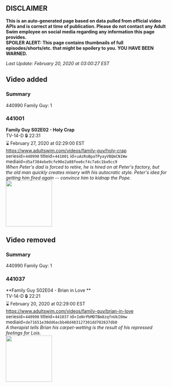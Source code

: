 ## DISCLAIMER
**This is an auto-generated page based on data pulled from official video APIs and is correct at time of publication. Please do not contact any Adult Swim employee on social media regarding any information this page provides.**  
**SPOILER ALERT: This page contains thumbnails of full episodes/shorts/etc. that might be spoilery to you. YOU HAVE BEEN WARNED.**  

_Last Update: February 20, 2020 at 03:00:27 EST_
## Video added
### Summary
440990 Family Guy: 1  
### 441001
**Family Guy S02E02 - Holy Crap**  
TV-14-D 🔒 22:31  
⌛ February 27, 2020 at 02:29:00 EST  
https://www.adultswim.com/videos/family-guy/holy-crap  
seriesid=`440990` titleid=`441001` id=`uAzRoBpaTPyayVBQmCN1Ww` mediaid=`d5af384ebe9cfe90e2a88fee6cf4c7a6c1ba9cc9`  
_When Peter's dad is forced to retire, he is hired on at Peter's factory, but the old man quickly creates misery with his autocratic style.  Peter's idea for getting him fired again -- convince him to kidnap the Pope._  
<a href="https://i.cdn.turner.com/asfix/repository//8a25c3920eaf5fa6010eaffb99c438bf/thumbnail_10304.jpg"><img src="https://i.cdn.turner.com/asfix/repository//8a25c3920eaf5fa6010eaffb99c438bf/thumbnail_10304.jpg" height="144px" /></a>
## Video removed
### Summary
440990 Family Guy: 1  
### 441037
**Family Guy S02E04 - Brian in Love **  
TV-14-D 🔒 22:21  
⌛ February 20, 2020 at 02:29:00 EST  
https://www.adultswim.com/videos/family-guy/brian-in-love  
seriesid=`440990` titleid=`441037` id=`IeNrPbMDTBm8zqfnUkI0mw` mediaid=`de71651e30dd6acbb48d483127301dd702637db0`  
_A therapist tells Brian his carpet-wetting is the result of his repressed feelings for Lois._  
<a href="https://i.cdn.turner.com/asfix/repository//8a25c3920eaf5fa6010eaffb99c438bf/thumbnail_1037.jpg"><img src="https://i.cdn.turner.com/asfix/repository//8a25c3920eaf5fa6010eaffb99c438bf/thumbnail_1037.jpg" height="144px" /></a>
